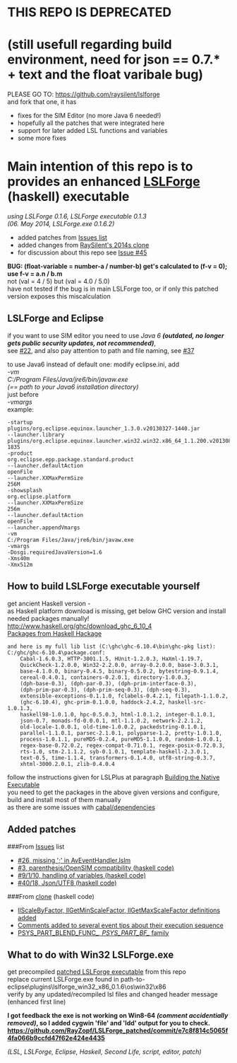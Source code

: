 THIS REPO IS DEPRECATED
==
(still usefull regarding build environment, need for json == 0.7.* + text and the float varibale bug)
==
PLEASE GO TO:
https://github.com/raysilent/lslforge  
and fork that one, it has  
 - fixes for the SIM Editor (no more Java 6 needed!)  
 - hopefully all the patches that were integrated here  
 - support for later added LSL functions and variables
 - some more fixes  
  
  
  
Main intention of this repo is to provides an enhanced [LSLForge](https://code.google.com/p/lslforge/) (haskell) executable  
==
_using LSLForge 0.1.6, LSLForge executable 0.1.3_  
_(06. May 2014, LSLForge.exe 0.1.6.2)_  
 - added patches from [Issues list](https://code.google.com/p/lslforge/issues/list)  
 - added changes from [RaySilent's 2014s clone](https://code.google.com/r/raysilent-2014/)
 - for discussion about this repo see [Issue #45](https://code.google.com/p/lslforge/issues/detail?id=45)
  
__BUG: (float-variable = number-a / number-b) get's calculated to (f-v = 0); use f-v = a.n / b.m__  
not (val = 4 / 5) but (val = 4.0 / 5.0)  
have not tested if the bug is in main LSLForge too, or if only this patched version exposes this miscalculation
  
LSLForge and Eclipse
--
if you want to use SIM editor you need to use _Java 6_ **_(outdated, no longer gets public security updates, not recommended)_**,  
see [#22](https://code.google.com/p/lslforge/issues/detail?id=22), 
and also pay attention to path and file naming, see [#37](https://code.google.com/p/lslforge/issues/detail?id=37)

to use Java6 instead of default one: modify eclipse.ini, add  
_-vm_  
_C:/Program Files/Java/jre6/bin/javaw.exe_  
_(== path to your Java6 installation directory)_  
just before  
_-vmargs_  
example:

```
-startup
plugins/org.eclipse.equinox.launcher_1.3.0.v20130327-1440.jar
--launcher.library
plugins/org.eclipse.equinox.launcher.win32.win32.x86_64_1.1.200.v20130807-1835
-product
org.eclipse.epp.package.standard.product
--launcher.defaultAction
openFile
--launcher.XXMaxPermSize
256M
-showsplash
org.eclipse.platform
--launcher.XXMaxPermSize
256m
--launcher.defaultAction
openFile
--launcher.appendVmargs
-vm
C:/Program Files/Java/jre6/bin/javaw.exe
-vmargs
-Dosgi.requiredJavaVersion=1.6
-Xms40m
-Xmx512m
```

How to build LSLForge executable yourself
--
get ancient Haskell version -  
as Haskell platform download is missing, get below GHC version and install needed packages manually!  
http://www.haskell.org/ghc/download_ghc_6_10_4  
[Packages from Haskell Hackage](http://hackage.haskell.org/packages/)

```
and here is my full lib list (C:\ghc\ghc-6.10.4\bin\ghc-pkg list):
C:/ghc/ghc-6.10.4\package.conf:
    Cabal-1.6.0.3, HTTP-3001.1.5, HUnit-1.2.0.3, HaXml-1.19.7,
    QuickCheck-1.2.0.0, Win32-2.2.0.0, array-0.2.0.0, base-3.0.3.1,
    base-4.1.0.0, binary-0.4.5, binary-0.5.0.2, bytestring-0.9.1.4,
    cereal-0.4.0.1, containers-0.2.0.1, directory-1.0.0.3,
    (dph-base-0.3), (dph-par-0.3), (dph-prim-interface-0.3),
    (dph-prim-par-0.3), (dph-prim-seq-0.3), (dph-seq-0.3),
    extensible-exceptions-0.1.1.0, fclabels-0.4.2.1, filepath-1.1.0.2,
    (ghc-6.10.4), ghc-prim-0.1.0.0, haddock-2.4.2, haskell-src-1.0.1.3,
    haskell98-1.0.1.0, hpc-0.5.0.3, html-1.0.1.2, integer-0.1.0.1,
    json-0.7, monads-fd-0.0.0.1, mtl-1.1.0.2, network-2.2.1.2,
    old-locale-1.0.0.1, old-time-1.0.0.2, packedstring-0.1.0.1,
    parallel-1.1.0.1, parsec-2.1.0.1, polyparse-1.2, pretty-1.0.1.0,
    process-1.0.1.1, pureMD5-0.2.4, pureMD5-1.1.0.0, random-1.0.0.1,
    regex-base-0.72.0.2, regex-compat-0.71.0.1, regex-posix-0.72.0.3,
    rts-1.0, stm-2.1.1.2, syb-0.1.0.1, template-haskell-2.3.0.1,
    text-0.5, time-1.1.4, transformers-0.1.4.0, utf8-string-0.3.7,
    xhtml-3000.2.0.1, zlib-0.4.0.4
```
follow the instructions given for LSLPlus at paragraph [Building the Native Executable](http://lslplus.sourceforge.net/installation.html)  
you need to get the packages in the above given versions and configure, build and install most of them manually  
as there are some issues with [cabal/dependencies](https://code.google.com/p/lslforge/issues/detail?id=40#c7)

Added patches
--
###From [Issues](https://code.google.com/p/lslforge/issues/list) list
 - [#26, missing ';' in AvEventHandler.lslm](https://code.google.com/p/lslforge/issues/detail?id=26)
 - [#3, parenthesis/OpenSIM compatibility (haskell code)](https://code.google.com/p/lslforge/issues/detail?id=3)
 - [#9/1/10, handling of variables (haskell code)](https://code.google.com/p/lslforge/issues/detail?id=9)
 - [#40/18, Json/UTF8 (haskell code)](https://code.google.com/p/lslforge/issues/detail?id=40)  

###From [clone](https://code.google.com/r/raysilent-2014/source/list) (haskell code)
 - [llScaleByFactor, llGetMinScaleFactor, llGetMaxScaleFactor definitions added](https://code.google.com/r/raysilent-2014/source/detail?r=0a3b0f120ab6e908eb1c0ac2abb3908765cbc886)
 - [Comments added to several event tips about their execution sequence](https://code.google.com/r/raysilent-2014/source/detail?r=f5eb60ccdb6380cc50456d4c6478cfed433bfb17)
 - [PSYS_PART_BLEND_FUNC_*, PSYS_PART_BF_* family](https://code.google.com/r/raysilent-2014/source/detail?r=f638f5ffbe97aa722c35930b115a4c5f9fd30790)
 
What to do with Win32 LSLForge.exe
--
get precompiled [patched LSLForge  executable](https://github.com/RayZopf/LSLForge_patched/tree/master/lslforge/haskell/dist/build/LSLForge) from this repo  
replace current LSLForge.exe found in path-to-eclipse\plugins\lslforge_win32_x86_0.1.6\os\win32\x86  
verify by any updated/recompiled lsl files and changed header message (enhanced first line)  

**I got feedback the exe is not working on Win8-64 _(comment accidentially removed)_, so I added cygwin 'file' and 'ldd' output for you to check. https://github.com/RayZopf/LSLForge_patched/commit/e7c8f814c5065f4fa066b9ccfd47f62e424e4435**
  
  
  
_(LSL, LSLForge, Eclipse, Haskell, Second Life, script, editor, patch)_
